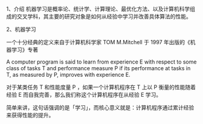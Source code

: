 1、介绍
机器学习是概率论、统计学、计算理论、最优化方法、以及计算机科学组成的交叉学科，其主要的研究对象是如何从经验中学习并改善具体算法的性能。

2、机器学习

一个十分经典的定义来自于计算机科学家 TOM M.Mitchell 于 1997 年出版的《机器学习》专著

A computer program is said to learn from experience E with respect to some class of tasks T and performance measure P if its performance at tasks in T, as measured by P, improves with experience E.

对于某类任务 T 和性能度量 P ，如果一个计算机程序在 T 上以 P 衡量的性能随着经验 E 而自我完善，那么我们称这个计算机程序在从经验 E 学习。

简单来讲，这句话强调的是「学习」，而核心意义就是：计算机程序通过累计经验来获得性能的提升。